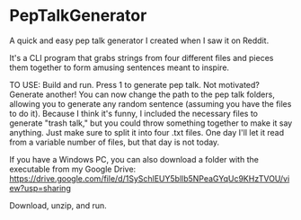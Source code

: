 # PepTalkGenerator
A quick and easy pep talk generator I created when I saw it on Reddit.

It's a CLI program that grabs strings from four different files and pieces them together to form amusing sentences meant to inspire.

TO USE: Build and run. Press 1 to generate pep talk. Not motivated? Generate another!
You can now change the path to the pep talk folders, allowing you to generate any random sentence (assuming you have the files to do it).
Because I think it's funny, I included the necessary files to generate "trash talk," but you could throw something together to make it say anything. Just make sure to split it into four .txt files. One day I'll let it read from a variable number of files, but that day is not today.

If you have a Windows PC, you can also download a folder with the executable from my Google Drive: https://drive.google.com/file/d/1SySchlEUY5bllb5NPeaGYqUc9KHzTVOU/view?usp=sharing

Download, unzip, and run.
